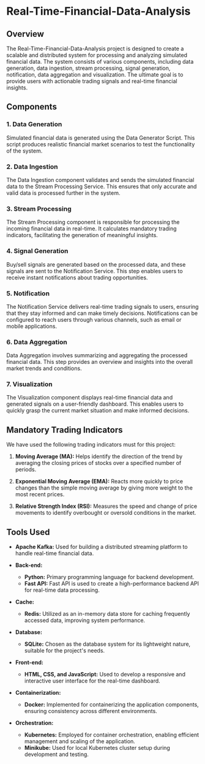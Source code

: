 # Real-Time-Financial-Data-Analysis

## Overview

The Real-Time-Financial-Data-Analysis project is designed to create a scalable and distributed system for processing and analyzing simulated financial data. The system consists of various components, including data generation, data ingestion, stream processing, signal generation, notification, data aggregation and visualization. The ultimate goal is to provide users with actionable trading signals and real-time financial insights.

## Components

### 1. Data Generation
Simulated financial data is generated using the Data Generator Script. This script produces realistic financial market scenarios to test the functionality of the system.

### 2. Data Ingestion
The Data Ingestion component validates and sends the simulated financial data to the Stream Processing Service. This ensures that only accurate and valid data is processed further in the system.

### 3. Stream Processing
The Stream Processing component is responsible for processing the incoming financial data in real-time. It calculates mandatory trading indicators, facilitating the generation of meaningful insights.

### 4. Signal Generation
Buy/sell signals are generated based on the processed data, and these signals are sent to the Notification Service. This step enables users to receive instant notifications about trading opportunities.

### 5. Notification
The Notification Service delivers real-time trading signals to users, ensuring that they stay informed and can make timely decisions. Notifications can be configured to reach users through various channels, such as email or mobile applications.

### 6. Data Aggregation
Data Aggregation involves summarizing and aggregating the processed financial data. This step provides an overview and insights into the overall market trends and conditions.

### 7. Visualization
The Visualization component displays real-time financial data and generated signals on a user-friendly dashboard. This enables users to quickly grasp the current market situation and make informed decisions.


## Mandatory Trading Indicators

We have used the following trading indicators must for this project:

1. **Moving Average (MA):** Helps identify the direction of the trend by averaging the closing prices of stocks over a specified number of periods.

2. **Exponential Moving Average (EMA):** Reacts more quickly to price changes than the simple moving average by giving more weight to the most recent prices.

3. **Relative Strength Index (RSI):** Measures the speed and change of price movements to identify overbought or oversold conditions in the market.




## Tools Used

- **Apache Kafka:** Used for building a distributed streaming platform to handle real-time financial data.
  
- **Back-end:** 
  - **Python:** Primary programming language for backend development.
  - **Fast API:** Fast API is used to create a high-performance backend API for real-time data processing.

- **Cache:**
  - **Redis:** Utilized as an in-memory data store for caching frequently accessed data, improving system performance.

- **Database:**
  - **SQLite:** Chosen as the database system for its lightweight nature, suitable for the project's needs.

- **Front-end:**
  - **HTML, CSS, and JavaScript:** Used to develop a responsive and interactive user interface for the real-time dashboard.

- **Containerization:**
  - **Docker:** Implemented for containerizing the application components, ensuring consistency across different environments.

- **Orchestration:**
  - **Kubernetes:** Employed for container orchestration, enabling efficient management and scaling of the application.
  - **Minikube:** Used for local Kubernetes cluster setup during development and testing.
